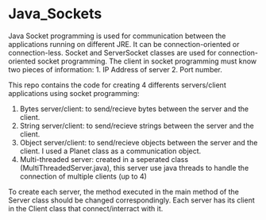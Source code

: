 # Java_Sockets

Java Socket programming is used for communication between the applications running on different JRE. It can be connection-oriented or connection-less.
Socket and ServerSocket classes are used for connection-oriented socket programming.
The client in socket programming must know two pieces of information:
    1. IP Address of server
    2. Port number.

This repo contains the code for creating 4 differents servers/client applications using socket programming:
  1. Bytes server/client: to send/recieve bytes between the server and the client.
  2. String server/client: to send/recieve strings between the server and the client.
  3. Object server/client: to send/recieve objects between the server and the client. I used a Planet class as a communication object.
  4. Multi-threaded server: created in a seperated class (MultiThreadedServer.java), this server use java threads to handle the connection of multiple clients (up to 4)
  
To create each server, the method executed in the main method of the Server class should be changed correspondingly.
Each server has its client in the Client class that connect/interract with it.
